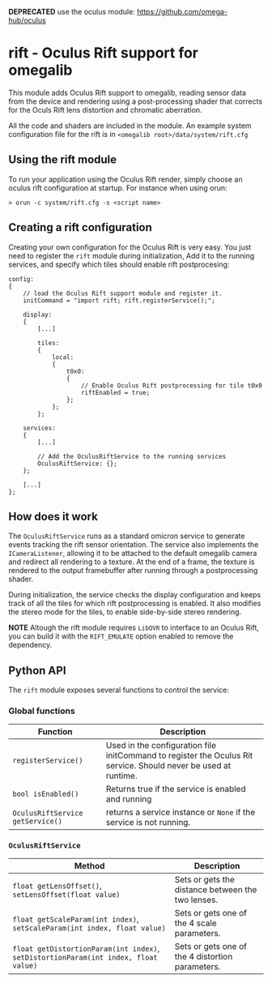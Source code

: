 **DEPRECATED** use the oculus module: https://github.com/omega-hub/oculus

# rift - Oculus Rift support for omegalib
This module adds Oculus Rift support to omegalib, reading sensor data from the device and rendering using a post-processing shader that corrects for the Oculs Rift lens distortion and chromatic aberration.

All the code and shaders are included in the module. An example system configuration file for the rift is in `<omegalib root>/data/system/rift.cfg`

## Using the rift module
To run your application using the Oculus Rift render, simply choose an oculus rift configuration at startup. For instance when using orun:
```
> orun -c system/rift.cfg -s <script name>
```	

## Creating a rift configuration
Creating your own configuration for the Oculus Rift is very easy. You just need to register the `rift` module during initialization, Add it to the running services, and specify which tiles should enable rift postprocesing:
```
config:
{
	// load the Oculus Rift support module and register it.
	initCommand = "import rift; rift.registerService();";
	
	display:
	{
		[...]
		
		tiles:
		{
			local:
			{
				t0x0: 
				{ 
					// Enable Oculus Rift postprocessing for tile t0x0
					riftEnabled = true; 
				};
			};
		};
	
	services:
	{
		[...]
		
		// Add the OculusRiftService to the running services
		OculusRiftService: {};
	};

	[...]	
};
```

## How does it work
The `OculusRiftService` runs as a standard omicron service to generate events tracking the rift sensor orientation. The service also implements the `ICameraListener`, allowing it to be attached to the default omegalib camera and redirect all rendering to a texture. At the end of a frame, the texture is rendered to the output framebuffer after running through a postprocessing shader.

During initialization, the service checks the display configuration and keeps track of all the tiles for which rift postprocessing is enabled. It also modifies the stereo mode for the tiles, to enable side-by-side stereo rendering.

**NOTE** Altough the rift module requires `LibOVR` to interface to an Oculus Rift, you can build it with the `RIFT_EMULATE` option enabled to remove the dependency.

## Python API
The `rift` module exposes several functions to control the service:

### Global functions
| **Function** | Description
|---|---|
| `registerService()` | Used in the configuration file initCommand to register the Oculus Rit service. Should never be used at runtime. |
| `bool isEnabled()` | Returns true if the service is enabled and running
| `OculusRiftService getService()` | returns a service instance or `None` if the service is not running. |

### `OculusRiftService`
| **Method** | Description
|---|---|
| `float getLensOffset()`, `setLensOffset(float value)` | Sets or gets the distance between the two lenses. |
| `float getScaleParam(int index)`, `setScaleParam(int index, float value)` | Sets or gets one of the 4 scale parameters. |
| `float getDistortionParam(int index)`, `setDistortionParam(int index, float value)` | Sets or gets one of the 4 distortion parameters. |
